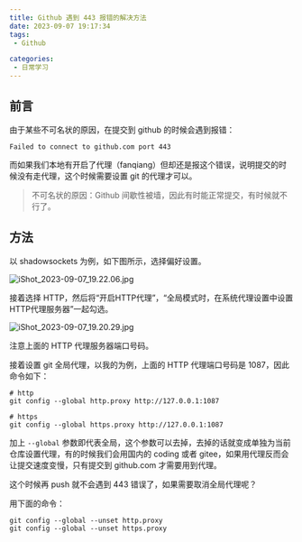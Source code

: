 ```yaml
---
title: Github 遇到 443 报错的解决方法
date: 2023-09-07 19:17:34
tags:
 - Github

categories:
 - 日常学习
---
```

## 前言
由于某些不可名状的原因，在提交到 github 的时候会遇到报错：

```
Failed to connect to github.com port 443
```

而如果我们本地有开启了代理（fanqiang）但却还是报这个错误，说明提交的时候没有走代理，这个时候需要设置 git 的代理才可以。

> 不可名状的原因：Github 间歇性被墙，因此有时能正常提交，有时候就不行了。

## 方法
以 shadowsockets 为例，如下图所示，选择偏好设置。

![iShot_2023-09-07_19.22.06.jpg](https://s2.loli.net/2023/09/07/tFPdNr9csQknzZo.jpg)

接着选择 HTTP，然后将“开启HTTP代理”，“全局模式时，在系统代理设置中设置HTTP代理服务器”一起勾选。

![iShot_2023-09-07_19.20.29.jpg](https://s2.loli.net/2023/09/07/vLurOifRqcnBmda.jpg)

注意上面的 HTTP 代理服务器端口号码。

接着设置 git 全局代理，以我的为例，上面的 HTTP 代理端口号码是 1087，因此命令如下：

```
# http
git config --global http.proxy http://127.0.0.1:1087

# https
git config --global https.proxy http://127.0.0.1:1087
```

加上 `--global` 参数即代表全局，这个参数可以去掉，去掉的话就变成单独为当前仓库设置代理，有的时候我们会用国内的 coding 或者 gitee，如果用代理反而会让提交速度变慢，只有提交到 github.com 才需要用到代理。

这个时候再 push 就不会遇到 443 错误了，如果需要取消全局代理呢？

用下面的命令：

```
git config --global --unset http.proxy
git config --global --unset https.proxy
```

